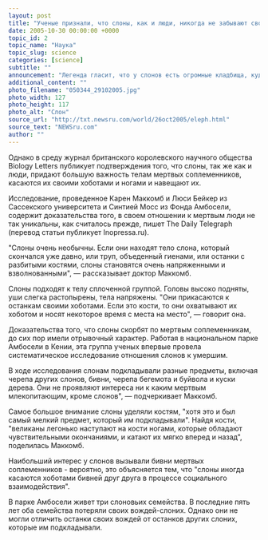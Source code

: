 ```yaml
---
layout: post
title: "Ученые признали, что слоны, как и люди, никогда не забывают своих мертвых"
date: 2005-10-30 00:00:00 +0000
topic_id: 2
topic_name: "Наука"
topic_slug: science
categories: [science]
subtitle: ""
announcement: "Легенда гласит, что у слонов есть огромные кладбища, куда толстокожие великаны стекаются, чтобы оплакать останки мертвых соплеменников. Однако ученые издавна твердили, что таких кладбищ не существует. Эта легенда, считают они, не более чем миф, который зародился, когда люди нашли скопище костей и трупов животных, умерщвленных браконьерами либо попавших в ловушку или погибших в результате стихийного бедствия."
additional_content: ""
photo_filename: "050344_29102005.jpg"
photo_width: 127
photo_height: 117
photo_alt: "Слон"
source_url: "http://txt.newsru.com/world/26oct2005/eleph.html"
source_text: "NEWSru.com"
author: ""
---
```

Однако в среду журнал британского королевского научного общества Biology Letters публикует подтверждения того, что слоны, так же как и люди, придают большую важность телам мертвых соплеменников, касаются их своими хоботами и ногами и навещают их.

Исследование, проведенное Карен Маккомб и Люси Бейкер из Сассекского университета и Синтией Мосс из Фонда Амбосели, содержит доказательства того, в своем отношении к мертвым люди не так уникальны, как считалось прежде, пишет The Daily Telegraph (перевод статьи публикует Inopressa.ru).

"Слоны очень необычны. Если они находят тело слона, который скончался уже давно, или труп, объеденный гиенами, или останки с разбитыми костями, слоны становятся очень напряженными и взволнованными", &mdash; рассказывает доктор Маккомб.

Слоны подходят к телу сплоченной группой. Головы высоко подняты, уши слегка растопырены, тела напряжены. "Они прикасаются к останкам своими хоботами. Если это кости, то они охватывают их хоботом и носят некоторое время с места на место", &mdash; говорит она.

Доказательства того, что слоны скорбят по мертвым соплеменникам, до сих пор имели отрывочный характер. Работая в национальном парке Амбосели в Кении, эта группа ученых впервые провела систематическое исследование отношения слонов к умершим.

В ходе исследования слонам подкладывали разные предметы, включая черепа других слонов, бивни, черепа бегемота и буйвола и куски дерева. Они не проявляют интереса ни к каким мертвым млекопитающим, кроме слонов", &mdash; подчеркивает Маккомб.

Самое большое внимание слоны уделяли костям, "хотя это и был самый мелкий предмет, который им подкладывали". Найдя кости, "великаны легонько наступают на кости ногами, которые обладают чувствительными окончаниями, и катают их мягко вперед и назад", поделилась Маккомб.

Наибольший интерес у слонов вызывали бивни мертвых соплеменников - вероятно, это объясняется тем, что "слоны иногда касаются хоботами бивней друг друга в процессе социального взаимодействия".

В парке Амбосели живет три слоновьих семейства. В последние пять лет оба семейства потеряли своих вождей-слоних. Однако они не могли отличить останки своих вождей от останков других слоних, которые им подкладывали.
